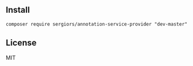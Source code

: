 Install
-------
```
composer require sergiors/annotation-service-provider "dev-master"
```

License
-------
MIT
